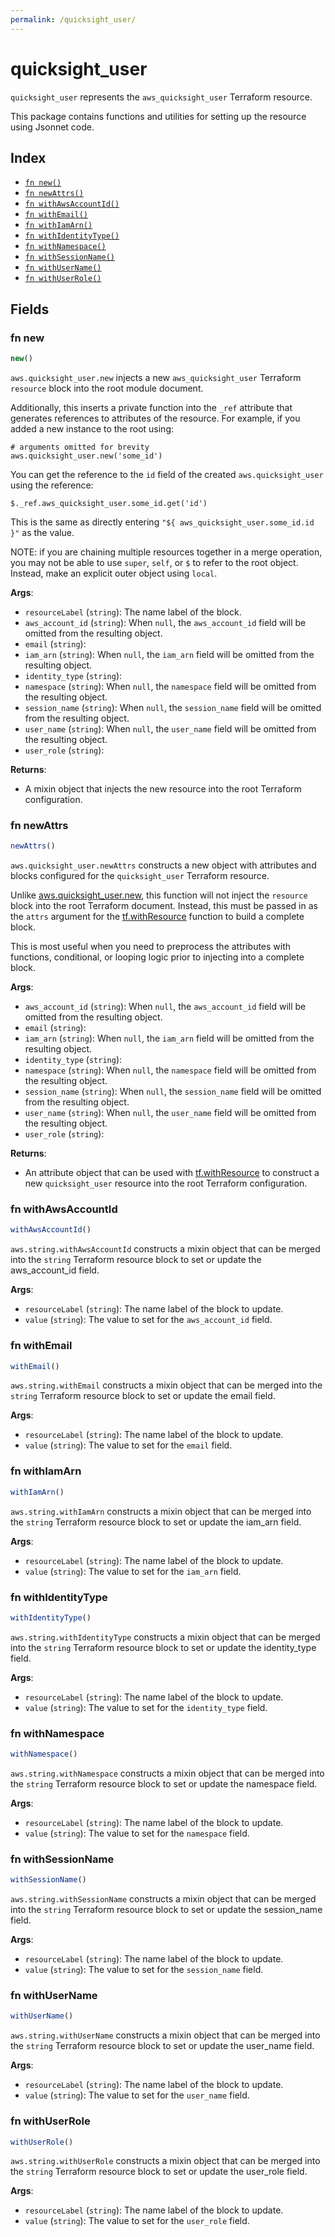```yaml
---
permalink: /quicksight_user/
---
```


# quicksight_user

`quicksight_user` represents the `aws_quicksight_user` Terraform resource.



This package contains functions and utilities for setting up the resource using Jsonnet code.


## Index

* [`fn new()`](#fn-new)
* [`fn newAttrs()`](#fn-newattrs)
* [`fn withAwsAccountId()`](#fn-withawsaccountid)
* [`fn withEmail()`](#fn-withemail)
* [`fn withIamArn()`](#fn-withiamarn)
* [`fn withIdentityType()`](#fn-withidentitytype)
* [`fn withNamespace()`](#fn-withnamespace)
* [`fn withSessionName()`](#fn-withsessionname)
* [`fn withUserName()`](#fn-withusername)
* [`fn withUserRole()`](#fn-withuserrole)

## Fields

### fn new

```ts
new()
```


`aws.quicksight_user.new` injects a new `aws_quicksight_user` Terraform `resource`
block into the root module document.

Additionally, this inserts a private function into the `_ref` attribute that generates references to attributes of the
resource. For example, if you added a new instance to the root using:

    # arguments omitted for brevity
    aws.quicksight_user.new('some_id')

You can get the reference to the `id` field of the created `aws.quicksight_user` using the reference:

    $._ref.aws_quicksight_user.some_id.get('id')

This is the same as directly entering `"${ aws_quicksight_user.some_id.id }"` as the value.

NOTE: if you are chaining multiple resources together in a merge operation, you may not be able to use `super`, `self`,
or `$` to refer to the root object. Instead, make an explicit outer object using `local`.

**Args**:
  - `resourceLabel` (`string`): The name label of the block.
  - `aws_account_id` (`string`):  When `null`, the `aws_account_id` field will be omitted from the resulting object.
  - `email` (`string`): 
  - `iam_arn` (`string`):  When `null`, the `iam_arn` field will be omitted from the resulting object.
  - `identity_type` (`string`): 
  - `namespace` (`string`):  When `null`, the `namespace` field will be omitted from the resulting object.
  - `session_name` (`string`):  When `null`, the `session_name` field will be omitted from the resulting object.
  - `user_name` (`string`):  When `null`, the `user_name` field will be omitted from the resulting object.
  - `user_role` (`string`): 

**Returns**:
- A mixin object that injects the new resource into the root Terraform configuration.


### fn newAttrs

```ts
newAttrs()
```


`aws.quicksight_user.newAttrs` constructs a new object with attributes and blocks configured for the `quicksight_user`
Terraform resource.

Unlike [aws.quicksight_user.new](#fn-quicksightusernew), this function will not inject the `resource`
block into the root Terraform document. Instead, this must be passed in as the `attrs` argument for the
[tf.withResource](https://github.com/tf-libsonnet/core/tree/main/docs#fn-withresource) function to build a complete block.

This is most useful when you need to preprocess the attributes with functions, conditional, or looping logic prior to
injecting into a complete block.

**Args**:
  - `aws_account_id` (`string`):  When `null`, the `aws_account_id` field will be omitted from the resulting object.
  - `email` (`string`): 
  - `iam_arn` (`string`):  When `null`, the `iam_arn` field will be omitted from the resulting object.
  - `identity_type` (`string`): 
  - `namespace` (`string`):  When `null`, the `namespace` field will be omitted from the resulting object.
  - `session_name` (`string`):  When `null`, the `session_name` field will be omitted from the resulting object.
  - `user_name` (`string`):  When `null`, the `user_name` field will be omitted from the resulting object.
  - `user_role` (`string`): 

**Returns**:
  - An attribute object that can be used with [tf.withResource](https://github.com/tf-libsonnet/core/tree/main/docs#fn-withresource) to construct a new `quicksight_user` resource into the root Terraform configuration.


### fn withAwsAccountId

```ts
withAwsAccountId()
```

`aws.string.withAwsAccountId` constructs a mixin object that can be merged into the `string`
Terraform resource block to set or update the aws_account_id field.



**Args**:
  - `resourceLabel` (`string`): The name label of the block to update.
  - `value` (`string`): The value to set for the `aws_account_id` field.


### fn withEmail

```ts
withEmail()
```

`aws.string.withEmail` constructs a mixin object that can be merged into the `string`
Terraform resource block to set or update the email field.



**Args**:
  - `resourceLabel` (`string`): The name label of the block to update.
  - `value` (`string`): The value to set for the `email` field.


### fn withIamArn

```ts
withIamArn()
```

`aws.string.withIamArn` constructs a mixin object that can be merged into the `string`
Terraform resource block to set or update the iam_arn field.



**Args**:
  - `resourceLabel` (`string`): The name label of the block to update.
  - `value` (`string`): The value to set for the `iam_arn` field.


### fn withIdentityType

```ts
withIdentityType()
```

`aws.string.withIdentityType` constructs a mixin object that can be merged into the `string`
Terraform resource block to set or update the identity_type field.



**Args**:
  - `resourceLabel` (`string`): The name label of the block to update.
  - `value` (`string`): The value to set for the `identity_type` field.


### fn withNamespace

```ts
withNamespace()
```

`aws.string.withNamespace` constructs a mixin object that can be merged into the `string`
Terraform resource block to set or update the namespace field.



**Args**:
  - `resourceLabel` (`string`): The name label of the block to update.
  - `value` (`string`): The value to set for the `namespace` field.


### fn withSessionName

```ts
withSessionName()
```

`aws.string.withSessionName` constructs a mixin object that can be merged into the `string`
Terraform resource block to set or update the session_name field.



**Args**:
  - `resourceLabel` (`string`): The name label of the block to update.
  - `value` (`string`): The value to set for the `session_name` field.


### fn withUserName

```ts
withUserName()
```

`aws.string.withUserName` constructs a mixin object that can be merged into the `string`
Terraform resource block to set or update the user_name field.



**Args**:
  - `resourceLabel` (`string`): The name label of the block to update.
  - `value` (`string`): The value to set for the `user_name` field.


### fn withUserRole

```ts
withUserRole()
```

`aws.string.withUserRole` constructs a mixin object that can be merged into the `string`
Terraform resource block to set or update the user_role field.



**Args**:
  - `resourceLabel` (`string`): The name label of the block to update.
  - `value` (`string`): The value to set for the `user_role` field.
